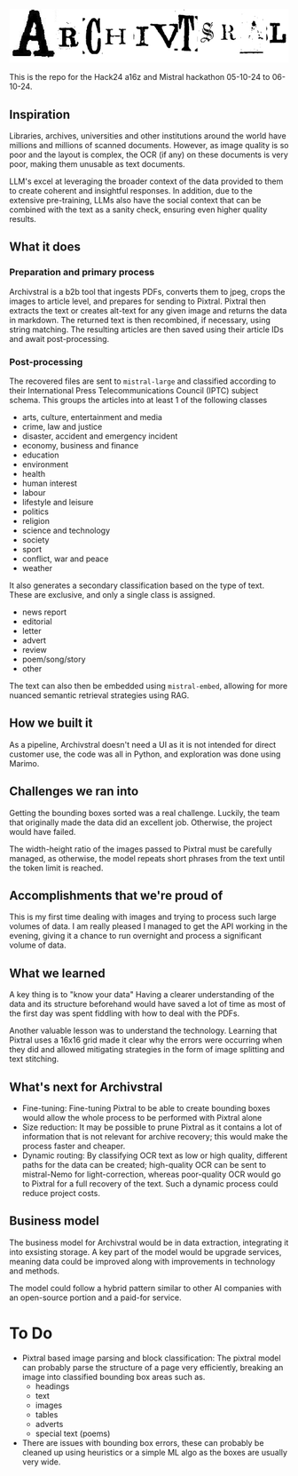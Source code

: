 
![Archivstral](Archivstral.jpg)


This is the repo for the Hack24 a16z and Mistral hackathon 05-10-24 to 06-10-24.

## Inspiration

Libraries, archives, universities and other institutions around the world have millions and millions of scanned documents. However, as image quality is so poor and the layout is complex, the OCR (if any) on these documents is very poor, making them unusable as text documents. 

LLM's excel at leveraging the broader context of the data provided to them to create coherent and insightful responses. In addition, due to the extensive pre-training, LLMs also have the social context that can be combined with the text as a sanity check, ensuring even higher quality results.

## What it does

### Preparation and primary process

Archivstral is a b2b tool that ingests PDFs, converts them to jpeg, crops the images to article level, and prepares for sending to Pixtral. Pixtral then extracts the text or creates alt-text for any given image and returns the data in markdown. The returned text is then recombined, if necessary, using string matching. The resulting articles are then saved using their article IDs and await post-processing.

### Post-processing

The recovered files are sent to `mistral-large` and classified according to their  International Press Telecommunications Council (IPTC) subject schema. This groups the articles into at least 1 of the following classes
- arts, culture, entertainment and media
- crime, law and justice
- disaster, accident and emergency incident
- economy, business and finance
- education
- environment
- health
- human interest
- labour
- lifestyle and leisure
- politics
- religion
- science and technology
- society
- sport
- conflict, war and peace
- weather

It also generates a secondary classification based on the type of text. These are exclusive, and only a single class is assigned.

- news report
- editorial
- letter
- advert
- review
- poem/song/story
- other

The text can also then be embedded using `mistral-embed`, allowing for more nuanced semantic retrieval strategies using RAG.

## How we built it

As a pipeline, Archivstral doesn't need a UI as it is not intended for direct customer use, the code was all in Python, and exploration was done using Marimo.

## Challenges we ran into

Getting the bounding boxes sorted was a real challenge. Luckily, the team that originally made the data did an excellent job. Otherwise, the project would have failed.

The width-height ratio of the images passed to Pixtral must be carefully managed, as otherwise, the model repeats short phrases from the text until the token limit is reached.

## Accomplishments that we're proud of

This is my first time dealing with images and trying to process such large volumes of data. I am really pleased I managed to get the API working in the evening, giving it a chance to run overnight and process a significant volume of data.

## What we learned

A key thing is to "know your data" Having a clearer understanding of the data and its structure beforehand would have saved a lot of time as most of the first day was spent fiddling with how to deal with the PDFs.

Another valuable lesson was to understand the technology. Learning that Pixtral uses a 16x16 grid made it clear why the errors were occurring when they did and allowed mitigating strategies in the form of image splitting and text stitching.

## What's next for Archivstral

- Fine-tuning: Fine-tuning Pixtral to be able to create bounding boxes would allow the whole process to be performed with Pixtral alone
- Size reduction: It may be possible to prune Pixtral as it contains a lot of information that is not relevant for archive recovery; this would make the process faster and cheaper. 
- Dynamic routing: By classifying OCR text as low or high quality, different paths for the data can be created; high-quality OCR can be sent to mistral-Nemo for light-correction, whereas poor-quality OCR would go to  Pixtral for a full recovery of the text. Such a dynamic process could reduce project costs.

## Business model

The business model for Archivstral would be in data extraction, integrating it into exsisting storage. A key part of the model would be upgrade services, meaning data could be improved along with improvements in technology and methods. 

The model could follow a hybrid pattern similar to other AI companies with an open-source portion and a paid-for service.


# To Do

- Pixtral based image parsing and block classification: The pixtral model can probably parse the structure of a page very efficiently, breaking an image into classified bounding box areas such as.
    - headings
    - text
    - images
    - tables
    - adverts
    - special text (poems)
- There are issues with bounding  box errors, these can probably be cleaned up using heuristics or a simple ML algo as the boxes are usually very wide.